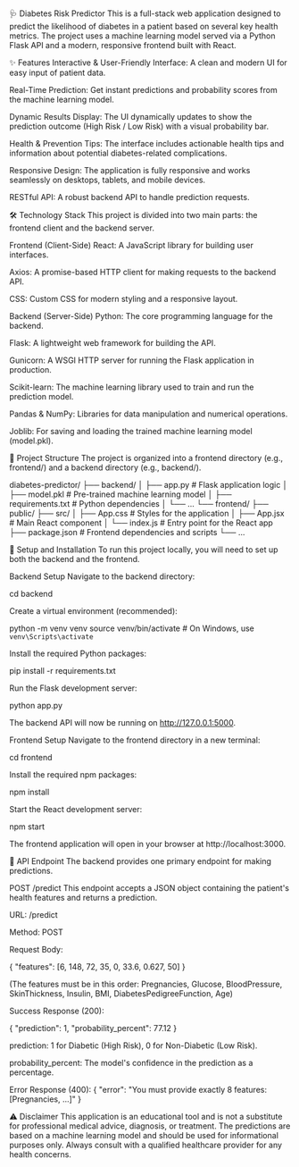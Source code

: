 🩺 Diabetes Risk Predictor
This is a full-stack web application designed to predict the likelihood of diabetes in a patient based on several key health metrics. The project uses a machine learning model served via a Python Flask API and a modern, responsive frontend built with React.

✨ Features
Interactive & User-Friendly Interface: A clean and modern UI for easy input of patient data.

Real-Time Prediction: Get instant predictions and probability scores from the machine learning model.

Dynamic Results Display: The UI dynamically updates to show the prediction outcome (High Risk / Low Risk) with a visual probability bar.

Health & Prevention Tips: The interface includes actionable health tips and information about potential diabetes-related complications.

Responsive Design: The application is fully responsive and works seamlessly on desktops, tablets, and mobile devices.

RESTful API: A robust backend API to handle prediction requests.

🛠️ Technology Stack
This project is divided into two main parts: the frontend client and the backend server.

Frontend (Client-Side)
React: A JavaScript library for building user interfaces.

Axios: A promise-based HTTP client for making requests to the backend API.

CSS: Custom CSS for modern styling and a responsive layout.

Backend (Server-Side)
Python: The core programming language for the backend.

Flask: A lightweight web framework for building the API.

Gunicorn: A WSGI HTTP server for running the Flask application in production.

Scikit-learn: The machine learning library used to train and run the prediction model.

Pandas & NumPy: Libraries for data manipulation and numerical operations.

Joblib: For saving and loading the trained machine learning model (model.pkl).

📁 Project Structure
The project is organized into a frontend directory (e.g., frontend/) and a backend directory (e.g., backend/).

diabetes-predictor/
├── backend/
│   ├── app.py             # Flask application logic
│   ├── model.pkl          # Pre-trained machine learning model
│   ├── requirements.txt   # Python dependencies
│   └── ...
└── frontend/
    ├── public/
    ├── src/
    │   ├── App.css        # Styles for the application
    │   ├── App.jsx        # Main React component
    │   └── index.js       # Entry point for the React app
    ├── package.json       # Frontend dependencies and scripts
    └── ...

🚀 Setup and Installation
To run this project locally, you will need to set up both the backend and the frontend.

Backend Setup
Navigate to the backend directory:

cd backend

Create a virtual environment (recommended):

python -m venv venv
source venv/bin/activate  # On Windows, use `venv\Scripts\activate`

Install the required Python packages:

pip install -r requirements.txt

Run the Flask development server:

python app.py

The backend API will now be running on http://127.0.0.1:5000.

Frontend Setup
Navigate to the frontend directory in a new terminal:

cd frontend

Install the required npm packages:

npm install

Start the React development server:

npm start

The frontend application will open in your browser at http://localhost:3000.

📝 API Endpoint
The backend provides one primary endpoint for making predictions.

POST /predict
This endpoint accepts a JSON object containing the patient's health features and returns a prediction.

URL: /predict

Method: POST

Request Body:

{
  "features": [6, 148, 72, 35, 0, 33.6, 0.627, 50]
}

(The features must be in this order: Pregnancies, Glucose, BloodPressure, SkinThickness, Insulin, BMI, DiabetesPedigreeFunction, Age)

Success Response (200):

{
  "prediction": 1,
  "probability_percent": 77.12
}

prediction: 1 for Diabetic (High Risk), 0 for Non-Diabetic (Low Risk).

probability_percent: The model's confidence in the prediction as a percentage.

Error Response (400):
{
  "error": "You must provide exactly 8 features: [Pregnancies, ...]"
}

⚠️ Disclaimer
This application is an educational tool and is not a substitute for professional medical advice, diagnosis, or treatment. The predictions are based on a machine learning model and should be used for informational purposes only. Always consult with a qualified healthcare provider for any health concerns.
